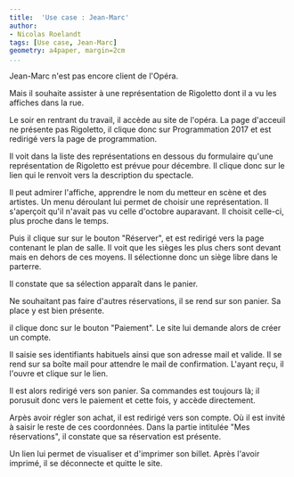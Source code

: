 ```yaml
---
title:  'Use case : Jean-Marc'
author:
- Nicolas Roelandt
tags: [Use case, Jean-Marc]
geometry: a4paper, margin=2cm
...
```



Jean-Marc n'est pas encore client de l'Opéra.

Mais il souhaite assister à une représentation de Rigoletto dont il a vu les affiches dans la rue.

Le soir en rentrant du travail, il accède au site de l'opéra. La page d'acceuil ne présente pas Rigoletto, il clique donc sur Programmation 2017 et est redirigé vers la page de programmation.

Il voit dans la liste des représentations en dessous du formulaire qu'une représentation de Rigoletto est prévue pour décembre.
Il clique donc sur le lien qui le renvoit vers la description du spectacle.

Il peut admirer l'affiche, apprendre le nom du metteur en scène et des artistes.
Un menu déroulant lui permet de choisir une représentation. Il s'aperçoit qu'il n'avait pas vu celle d'octobre auparavant. Il choisit celle-ci, plus proche dans le temps.

Puis il clique sur sur le bouton "Réserver", et est redirigé vers la page contenant le plan de salle. Il voit que les sièges les plus chers sont devant mais en dehors de ces moyens. Il sélectionne donc un siège libre dans le parterre.

Il constate que sa sélection apparaît dans le panier.

Ne souhaitant pas faire d'autres réservations, il se rend sur son panier. Sa place y est bien présente.

il clique donc sur le bouton "Paiement". Le site lui demande alors de créer un compte.

Il saisie ses identifiants habituels ainsi que son adresse mail et valide. Il se rend sur sa boîte mail pour attendre le mail de confirmation. L'ayant reçu, il l'ouvre et clique sur le lien.

Il est alors redirigé vers son panier. Sa commandes est toujours là; il porusuit donc vers le paiement et cette fois, y accède directement.

Arpès avoir régler son achat, il est redirigé vers son compte. Où il est invité à saisir le reste de ces coordonnées. Dans la partie intitulée  "Mes réservations", il constate que sa réservation est présente.

Un lien lui permet de visualiser et d'imprimer son billet. Après l'avoir imprimé, il se déconnecte et quitte le site.
